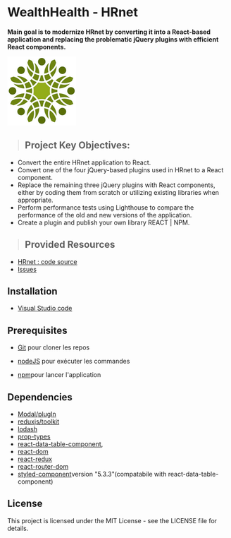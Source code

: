 # WealthHealth - HRnet


**Main goal is to modernize HRnet by converting it into a React-based application and replacing the problematic jQuery plugins with efficient React components.**

  
<kbd>![Add an employee](./src/assets/logo.png)</kbd>

  
 > ## Project Key Objectives:
* Convert the entire HRnet application to React.
* Convert one of the four jQuery-based plugins used in HRnet to a React component.
* Replace the remaining three jQuery plugins with React components, either by coding them from scratch or utilizing existing libraries when appropriate.
* Perform performance tests using Lighthouse to compare the performance of the old and new versions of the application.
*  Create a plugin and publish your own library REACT | NPM.

>## Provided Resources
* [HRnet : code source](https://github.com/OpenClassrooms-Student-Center/P12_Front-end)
* [Issues](https://github.com/OpenClassrooms-Student-Center/P12_Front-end/issues)

  
  

## Installation

* [Visual Studio code](https://code.visualstudio.com/)

## Prerequisites

* [Git](https://git-scm.com/) pour cloner les repos

* [nodeJS](https://nodejs.org/fr/)  pour exécuter les commandes

* [npm](https://www.npmjs.com/)pour lancer l'application
  

## Dependencies
- [Modal/plugIn](https://www.npmjs.com/package/@jadina/modal-plugin)
- [reduxjs/toolkit](https://www.npmjs.com/package/@reduxjs/toolkit)
- [lodash](https://www.npmjs.com/package/react-lodash)
- [prop-types]()
- [react-data-table-component](https://www.npmjs.com/package/react-data-table-component),
- [react-dom](https://www.npmjs.com/package/react-dom)
- [react-redux](https://www.npmjs.com/package/react-redux)
- [react-router-dom](https://www.npmjs.com/package/react-router-dom)
- [styled-component](https://www.npmjs.com/package/styled-components)version "5.3.3"(compatabile with react-data-table-component)

## License

This project is licensed under the MIT License - see the LICENSE file for details.

  

